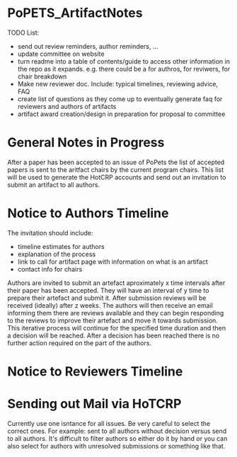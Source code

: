 # PoPETS_ArtifactNotes

TODO List: 
- send out review reminders, author reminders, ...
- update committee on website
- turn readme into a table of contents/guide to access other information in the repo as it expands. e.g. there could be a for authros, for reviwers, for chair breakdown
- Make new reviewer doc. Include: typical timelines, reviewing advice, FAQ 
- create list of questions as they come up to eventually generate faq for reviewers and authors of artifacts
- artifact award creation/design in preparation for proposal to committee 


# General Notes in Progress
After a paper has been accepted to an issue of PoPets the list of accepted papers is sent to the aritfact chairs by the current program chairs. This list will be used to generate the HotCRP accounts and send out an invitation to submit an artifact to all authors. 







# Notice to Authors Timeline
The invitation should include: 
- timeline estimates for authors
- explanation of the process
- link to call for artifact page with information on what is an artifact
- contact info for chairs


Authors are invited to submit an artefact aproximately x time intervals after their paper has been accepted. They will have an interval of y time to prepare their artefact and submit it. After submission reviews will be received (ideally) after z weeks. The authors will then receive an email informing them there are reviews available and they can begin responding to the reviews to improve their artefact and move it towards submission. This iterative process will continue for the specified time duration and then a decision will be reached. After a decision has been reached there is no further action required on the part of the authors. 


# Notice to Reviewers Timeline



# Sending out Mail via HoTCRP
Currently use one isntance for all issues. Be very careful to select the correct ones. 
For example: sent to all authors without decision versus send to all authors. 
It's difficult to filter authors so either do it by hand or you can also select for authors with unresolved submissions or something like that.
